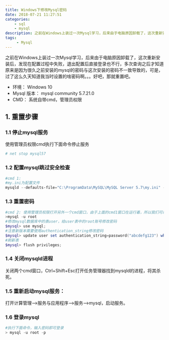 ```yaml
---
title: Windows下修改Mysql密码
date: 2018-07-21 11:27:51
categories: 
	- sql
	- mysql
description: 之前在Windows上装过一次Mysql学习，后来由于电脑原因卸载了，这次重新安装后，发现在配置过程中失败，退出配置后直接登录也不行，多次查询之后才知道原来是因为很久之前安装的mysql的密码与这次安装的密码不一致导致的，可是，过了这么久天知道我当时设置的啥密码啊。。。好吧，那就重置吧。
tags:
     - Mysql
---
```


之前在Windows上装过一次Mysql学习，后来由于电脑原因卸载了，这次重新安装后，发现在配置过程中失败，退出配置后直接登录也不行，多次查询之后才知道原来是因为很久之前安装的mysql的密码与这次安装的密码不一致导致的，可是，过了这么久天知道我当时设置的啥密码啊。。。好吧，那就重置吧。

- 环境： Windows 10
- Mysql 版本： mysql community 5.7.21.0
- CMD： 系统自带cmd，管理员权限

## 1. 重置步骤

### 1.1 停止mysql服务

使用管理员权限cmd执行下面命令停止服务

```powershell
# net stop mysql57
```

### 1.2 配置mysql跳过安全检查

```powershell
#cmd 1:
#my.ini为配置文件
mysqld --defaults-file="C:\ProgramData\MySQL\MySQL Server 5.7\my.ini" --console --skip-grant-tables
```

### 1.3 重置密码

```powershell
#cmd 2: 使用管理员权限打开另外一个cmd窗口，由于上面的cmd1窗口在运行着，所以我们可以不用输入密码进行登录
>mysql -u root
#修改mysql数据库中的表user，给user表中的root账号修改密码
$mysql> use mysql;
#注意新版本需要使用authentication_string修改密码
$mysql> update user set authentication_string=password("abcdefg123") where user='root';
#刷新表
$mysql> flush privileges;
```

### 1.4 关闭mysqld进程

关闭两个cmd窗口，Ctrl+Shift+Esc打开任务管理器找到mysqld的进程，将其杀死。

### 1.5 重新启动mysql服务： 

打开计算管理——>服务与应用程序—->服务—>mysql，启动服务。

### 1.6 登录mysql

```powershell
#执行下面命令，输入密码即可登录
> mysql -u root -p
```
